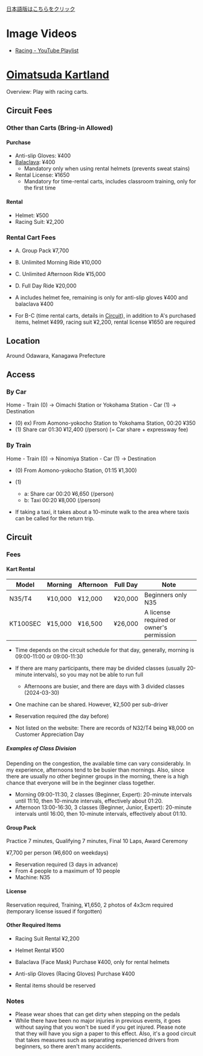 [日本語版はこちらをクリック](ooimazda_kartland_jp.md)

# Image Videos
- [Racing - YouTube Playlist](https://youtube.com/playlist?list=PLBppgxAtBIa8CC0-3esZiFksGd_VQhnwT&si=n6IJ0w7EguSY60cl)

# [Oimatsuda Kartland](https://www.kartland.co.jp/)

Overview: Play with racing carts.

## Circuit Fees
### Other than Carts (Bring-in Allowed)
#### Purchase
- Anti-slip Gloves: ¥400
- [Balaclava](https://www.google.com/search?sca_esv=e83f66b36dc5befd&q=%E3%83%90%E3%83%A9%E3%82%AF%E3%83%A9%E3%83%90%E3%80%80%E3%83%AC%E3%83%BC%E3%82%B7%E3%83%B3%E3%82%B0&uds=AMwkrPvKaOdnm-vCf69yIgBm8GfbvUUM5d-uooVwdV-L-JFJ-xBwkqcKq5tnAkmU_338_693HaMhYP2v1l19lJPdR9jam2X7sZjegX2xAws99QhX6u3vXw9h1DhKq3J-tNtdjHs1jXuERbyD4hV_UmqDq3ex3Q9nh5sUriWVV-_UMWep-ucqlghPGjlH22dg9s-U-0kuD37ZtWkifw6yJ3osrcw8mvt1g5AcCsjpKQ55GPyGHfjaMzRtEj7bxulGwchA76g_q3RDLYhmR2rczHpi-65b4EXVuTCKwm5GnpQSUVRCu2aeDRohMPPeAxMyuuatZw7JQJl8P7J-2EPq6CJE1BVib3M1YA&udm=2&prmd=isvnmbtz&sa=X&ved=2ahUKEwjkncizr9SFAxUcrlYBHbLyB7kQtKgLegQIDRAB&biw=1531&bih=768&dpr=1.25#vhid=Zx7IUqQxAQQLeM&vssid=mosaic): ¥400
    - Mandatory only when using rental helmets (prevents sweat stains)
- Rental License: ¥1650
    - Mandatory for time-rental carts, includes classroom training, only for the first time

#### Rental
- Helmet: ¥500
- Racing Suit: ¥2,200

### Rental Cart Fees
- A. Group Pack ¥7,700
- B. Unlimited Morning Ride ¥10,000
- C. Unlimited Afternoon Ride ¥15,000
- D. Full Day Ride ¥20,000

- A includes helmet fee, remaining is only for anti-slip gloves ¥400 and balaclava ¥400
- For B-C (time rental carts, details in [Circuit](#circuit)), in addition to A's purchased items, helmet ¥499, racing suit ¥2,200, rental license ¥1650 are required

## Location
Around Odawara, Kanagawa Prefecture

## Access
### By Car
Home - Train (0) -> Oimachi Station or Yokohama Station - Car (1) -> Destination

- (0) ex) From Aomono-yokocho Station to Yokohama Station, 00:20 ¥350
- (1) Share car 01:30 ¥12,400 (/person) (= Car share + expressway fee)

### By Train
Home - Train (0) -> Ninomiya Station - Car (1) -> Destination

- (0) From Aomono-yokocho Station, 01:15 ¥1,300)
- (1)
    - a: Share car 00:20 ¥6,650 (/person)
    - b: Taxi 00:20 ¥8,000 (/person)

- If taking a taxi, it takes about a 10-minute walk to the area where taxis can be called for the return trip.

## Circuit
### Fees
#### Kart Rental
| Model    | Morning | Afternoon | Full Day | Note                           |
|----------|---------|-----------|----------|--------------------------------|
| N35/T4   | ¥10,000 | ¥12,000   | ¥20,000  | Beginners only N35             |
| KT100SEC | ¥15,000 | ¥16,500   | ¥26,000  | A license required or owner's permission |

- Time depends on the circuit schedule for that day, generally, morning is 09:00-11:00 or 09:00-11:30
- If there are many participants, there may be divided classes (usually 20-minute intervals), so you may not be able to run full
    - Afternoons are busier, and there are days with 3 divided classes (2024-03-30)
- One machine can be shared. However, ¥2,500 per sub-driver
- Reservation required (the day before)

- Not listed on the website: There are records of N32/T4 being ¥8,000 on Customer Appreciation Day

##### Examples of Class Division
Depending on the congestion, the available time can vary considerably. In my experience, afternoons tend to be busier than mornings.
Also, since there are usually no other beginner groups in the morning, there is a high chance that everyone will be in the beginner class together.

- Morning 09:00-11:30, 2 classes (Beginner, Expert): 20-minute intervals until 11:10, then 10-minute intervals, effectively about 01:20.
- Afternoon 13:00-16:30, 3 classes (Beginner, Junior, Expert): 20-minute intervals until 16:00, then 10-minute intervals, effectively about 01:10.

#### Group Pack
Practice 7 minutes, Qualifying 7 minutes, Final 10 Laps, Award Ceremony

¥7,700 per person (¥6,600 on weekdays)

- Reservation required (3 days in advance)
- From 4 people to a maximum of 10 people
- Machine: N35

#### License
Reservation required, Training, ¥1,650, 2 photos of 4x3cm required (temporary license issued if forgotten)

#### Other Required Items
- Racing Suit Rental ¥2,200
- Helmet Rental ¥500
- Balaclava (Face Mask) Purchase ¥400, only for rental helmets
- Anti-slip Gloves (Racing Gloves) Purchase ¥400

- Rental items should be reserved

### Notes
- Please wear shoes that can get dirty when stepping on the pedals
- While there have been no major injuries in previous events, it goes without saying that you won't be sued if you get injured. Please note that they will have you sign a paper to this effect. Also, it's a good circuit that takes measures such as separating experienced drivers from beginners, so there aren't many accidents.

